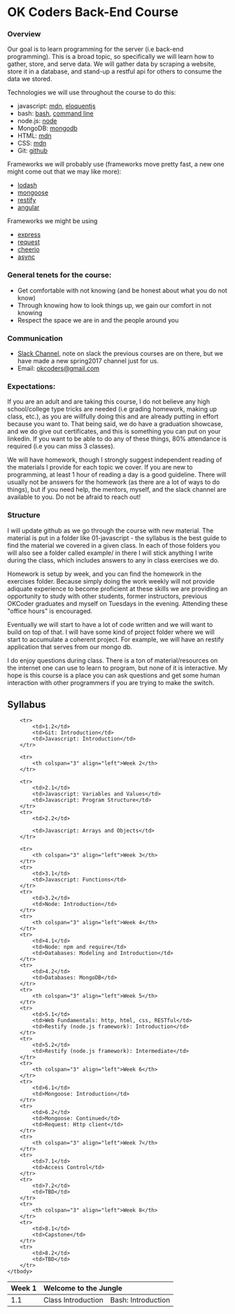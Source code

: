# OK Coders Back-End Course

### Overview

Our goal is to learn programming for the server (i.e back-end programming). This
is a broad topic, so specifically we will learn how to gather, store, and serve
data. We will gather data by scraping a website, store it in a database, and
stand-up a restful api for others to consume the data we stored.

Technologies we will use throughout the course to do this:

- javascript: [mdn](https://developer.mozilla.org/en-US/docs/Web/JavaScript), [eloquentjs](http://eloquentjavascript.net/)
- bash: [bash](https://www.gnu.org/software/bash/), [command line](http://linuxcommand.org/tlcl.php)
- node.js: [node](https://nodejs.org/en/)
- MongoDB: [mongodb](https://www.mongodb.com/)
- HTML: [mdn](https://developer.mozilla.org/en-US/docs/Web/HTML)
- CSS: [mdn](https://developer.mozilla.org/en-US/docs/Web/CSS)
- Git: [github](http://rogerdudler.github.io/git-guide/)

Frameworks we will probably use (frameworks move pretty fast, a new one might
come out that we may like more):

- [lodash](https://lodash.com/)
- [mongoose](http://mongoosejs.com/)
- [restify](http://restify.com/)
- [angular](https://angularjs.org/)

Frameworks we might be using

- [express](http://expressjs.com/)
- [request](https://github.com/request/request)
- [cheerio](https://github.com/cheeriojs/cheerio)
- [async](https://github.com/caolan/async)

### General tenets for the course:

  - Get comfortable with not knowing (and be honest about what you do not know)
  - Through knowing how to look things up, we gain our comfort in not knowing
  - Respect the space we are in and the people around you

### Communication

- [Slack Channel](https://okcokcoders.slack.com), note on slack the previous courses are
  on there, but we have made a new spring2017 channel just for us.
- Email: okcoders@gmail.com

### Expectations:

If you are an adult and are taking this course, I do not believe any high
school/college type tricks are needed (i.e grading homework, making up
class, etc.), as you are willfully doing this and are already putting in effort
because you want to. That being said, we do have a graduation showcase, and we
do give out certificates, and this is something you can put on your linkedin. If
you want to be able to do any of these things, 80% attendance is required (i.e you
can miss 3 classes).

We will have homework, though I strongly suggest independent reading of the
materials I provide for each topic we cover. If you are new to programming, at
least 1 hour of reading a day is a good guideline. There will usually not be answers
for the homework (as there are a lot of ways to do things), but if you need
help, the mentors, myself, and the slack channel are available to you. Do not be
afraid to reach out!

### Structure

I will update github as we go through the course with new material. The material
is put in a folder like 01-javascript - the syllabus is the best guide to find
the material we covered in a given class. In each of those folders you will also
see a folder called example/ in there I will stick anything I write during the
class, which includes answers to any in class exercises we do.

Homework is setup by week, and you can find the homework in the exercises
folder. Because simply doing the work weekly will not provide adiquate experience
to become proficient at these skills we are providing an opportunity to study
with other students, former instructors, previous OKCoder graduates and myself on 
Tuesdays in the evening.  Attending these "office hours" is encouraged.

Eventually we will start to have a lot of code written and we will want to build
on top of that. I will have some kind of project folder where we will start to
accumulate a coherent project. For example, we will have an restify application
that serves from our mongo db.

I do enjoy questions during class. There is a ton of material/resources on the
internet one can use to learn to program, but none of it is interactive. My hope
is this course is a place you can ask questions and get some human interaction
with other programmers if you are trying to make the switch.

## Syllabus

<table>
	<thead>
		<tr>
			<th>Week 1</th>
            <th colspan="2" align="left">Welcome to the Jungle</th>
		</tr>
	</thead>
	<tbody>
        <tr>
			<td>1.1</td>
			<td>Class Introduction</td>
			<td>Bash: Introduction</td>
		</tr>
		
		<tr>
			<td>1.2</td>
            <td>Git: Introduction</td>
			<td>Javascript: Introduction</td>
		</tr>

		<tr>
			<th colspan="3" align="left">Week 2</th>
		</tr>
		
		<tr>
			<td>2.1</td>
			<td>Javascript: Variables and Values</td>
			<td>Javascript: Program Structure</td>
		</tr>
		<tr>
			<td>2.2</td>

			<td>Javascript: Arrays and Objects</td>
		</tr>

		<tr>
			<th colspan="3" align="left">Week 3</th>
		</tr>
		<tr>
			<td>3.1</td>
			<td>Javascript: Functions</td>
		</tr>
		<tr>
			<td>3.2</td>
            <td>Node: Introduction</td>
		</tr>
		<tr>
			<th colspan="3" align="left">Week 4</th>
		</tr>
		<tr>
			<td>4.1</td>
			<td>Node: npm and require</td>
			<td>Databases: Modeling and Introduction</td>
		</tr>
		<tr>
			<td>4.2</td>
			<td>Databases: MongoDB</td>
		</tr>
		<tr>
			<th colspan="3" align="left">Week 5</th>
		</tr>
		<tr>
			<td>5.1</td>
			<td>Web Fundamentals: http, html, css, RESTful</td>
			<td>Restify (node.js framework): Introduction</td>
		</tr>
		<tr>
			<td>5.2</td>
			<td>Restify (node.js framework): Intermediate</td>
		</tr>
		<tr>
			<th colspan="3" align="left">Week 6</th>
		</tr>
		<tr>
			<td>6.1</td>
			<td>Mongoose: Introduction</td>
		</tr>
		<tr>
			<td>6.2</td>
			<td>Mongoose: Continued</td>
			<td>Request: Http client</td>
		</tr>
		<tr>
			<th colspan="3" align="left">Week 7</th>
		</tr>
		<tr>
			<td>7.1</td>
			<td>Access Control</td>
		</tr>
		<tr>
			<td>7.2</td>
			<td>TBD</td>
		</tr>
		<tr>
			<th colspan="3" align="left">Week 8</th>
		</tr>
		<tr>
			<td>8.1</td>
			<td>Capstone</td>
		</tr>
		<tr>
			<td>8.2</td>
			<td>TBD</td>
		</tr>
	</tbody>
</table>

